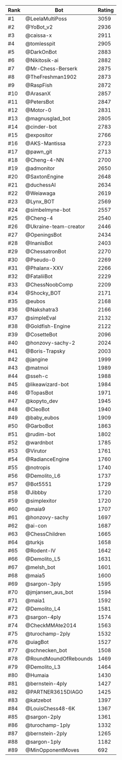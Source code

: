 Rank|Bot|Rating
---|---|---
#1|@LeelaMultiPoss|3059
#2|@YoBot_v2|2936
#3|@caissa-x|2911
#4|@tomlesspit|2905
#5|@DarkOnBot|2883
#6|@Nikitosik-ai|2882
#7|@Mr-Chess-Berserk|2875
#8|@TheFreshman1902|2873
#9|@RaspFish|2872
#10|@ArasanX|2857
#11|@PetersBot|2847
#12|@Motor-0|2831
#13|@magnusglad_bot|2805
#14|@cinder-bot|2783
#15|@expositor|2766
#16|@AKS-Mantissa|2723
#17|@pawn_git|2713
#18|@Cheng-4-NN|2700
#19|@admonitor|2650
#20|@SaxtonEngine|2648
#21|@duchessAI|2634
#22|@Weiawaga|2619
#23|@Lynx_BOT|2569
#24|@simbelmyne-bot|2557
#25|@Cheng-4|2540
#26|@Ukraine-team-creator|2446
#27|@OpeningsBot|2434
#28|@InanisBot|2403
#29|@ChessatronBot|2270
#30|@Pseudo-0|2269
#31|@Phalanx-XXV|2266
#32|@FataliiBot|2229
#33|@ChessNoobComp|2209
#34|@Shocky_BOT|2171
#35|@eubos|2168
#36|@Nakshatra3|2166
#37|@simpleEval|2132
#38|@Goldfish-Engine|2122
#39|@CosetteBot|2096
#40|@honzovy-sachy-2|2024
#41|@Boris-Trapsky|2003
#42|@jangine|1999
#43|@matmoi|1989
#44|@sseh-c|1988
#45|@likeawizard-bot|1984
#46|@TopasBot|1971
#47|@kopyto_dev|1945
#48|@CleoBot|1940
#49|@baby_eubos|1909
#50|@GarboBot|1863
#51|@rudim-bot|1802
#52|@wardnbot|1785
#53|@Virutor|1761
#54|@RadianceEngine|1760
#55|@notropis|1740
#56|@Demolito_L6|1737
#57|@Bot5551|1729
#58|@Jibbby|1720
#59|@simplexitor|1720
#60|@maia9|1707
#61|@honzovy-sachy|1697
#62|@ai-con|1687
#63|@ChessChildren|1665
#64|@turkjs|1658
#65|@Rodent-IV|1642
#66|@Demolito_L5|1631
#67|@melsh_bot|1601
#68|@maia5|1600
#69|@sargon-3ply|1595
#70|@jmjansen_aus_bot|1594
#71|@maia1|1592
#72|@Demolito_L4|1581
#73|@sargon-4ply|1574
#74|@CheckMMAte2014|1563
#75|@turochamp-2ply|1532
#76|@uiagBot|1527
#77|@schnecken_bot|1508
#78|@RoundMoundOfRebounds|1469
#79|@Demolito_L3|1464
#80|@Humaia|1430
#81|@bernstein-4ply|1427
#82|@PARTNER3615DIAGO|1425
#83|@katzebot|1397
#84|@LouisChess48-6K|1367
#85|@sargon-2ply|1361
#86|@turochamp-1ply|1332
#87|@bernstein-2ply|1265
#88|@sargon-1ply|1182
#89|@MinOpponentMoves|692
